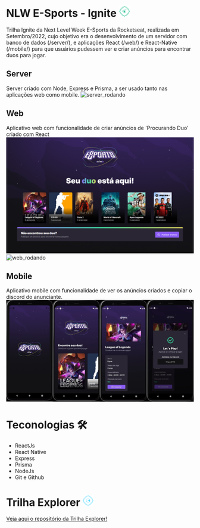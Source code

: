 # NLW E-Sports - Ignite ![ignite-track-logo](./.github/ignite-track-logo.png)
Trilha Ignite da Next Level Week E-Sports da Rocketseat, realizada em Setembro/2022, cujo objetivo era o desenvolvimento de um servidor com banco de dados (/server/), e aplicações React (/web/) e React-Native (/mobile/) para que usuários pudessem ver e criar anúncios para encontrar duos para jogar.

## Server
Server criado com Node, Express e Prisma, a ser usado tanto nas aplicações web como mobile.
![server_rodando](./.github/server_gif.gif)

## Web
Aplicativo web com funcionalidade de criar anúncios de 'Procurando Duo' criado com React
![preview](./.github/web_screenshot.png)
![web_rodando](./.github/web_gif.gif)

## Mobile
Aplicativo mobile com funcionalidade de ver os anúncios criados e copiar o discord do anunciante.
![preview](./.github/mobile.jpg)

# Teconologias 🛠️
- ReactJs
- React Native
- Express
- Prisma
- NodeJs
- Git e Github

# Trilha Explorer ![explorer-track-logo](./.github/explorer-track-logo.png)

<a href="https://github.com/Enyus/nlwesportsexplorer">Veja aqui o repositório da Trilha Explorer!</a>